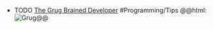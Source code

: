 - TODO [The Grug Brained Developer](https://grugbrain.dev/) #Programming/Tips
  @@html: <img src="https://grugbrain.dev/grug.png" alt="Grug" class="article-cover" />@@